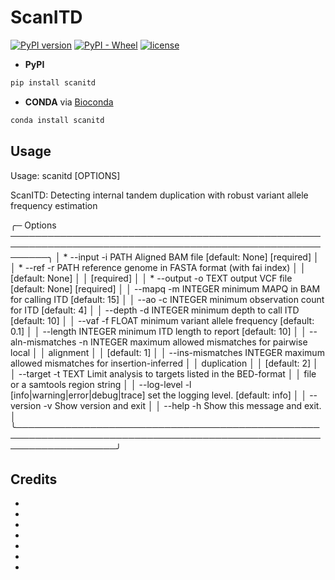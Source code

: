 # ScanITD

[![PyPI version](https://img.shields.io/pypi/v/scanitd.svg)](https://pypi.python.org/pypi/scanitd)
[![PyPI - Wheel](https://img.shields.io/pypi/wheel/scanitd)](https://pypi.org/project/scanitd/#files)
[![license](https://img.shields.io/pypi/l/scanitd.svg)](https://github.com/ylab-hi/ScanITD/blob/main/LICENSE)

- **PyPI**

```bash
pip install scanitd
```

- **CONDA** via [Bioconda](https://bioconda.github.io/)

```bash
conda install scanitd
```

## Usage

 Usage: scanitd [OPTIONS]

 ScanITD: Detecting internal tandem duplication with robust variant allele frequency estimation

╭─ Options ──────────────────────────────────────────────────────────────────────────────────────────────────────────╮
│ *  --input           -i      PATH                              Aligned BAM file [default: None] [required]         │
│ *  --ref             -r      PATH                              reference genome in FASTA format (with fai index)   │
│                                                                [default: None]                                     │
│                                                                [required]                                          │
│ *  --output          -o      TEXT                              output VCF file [default: None] [required]          │
│    --mapq            -m      INTEGER                           minimum MAPQ in BAM for calling ITD [default: 15]   │
│    --ao              -c      INTEGER                           minimum observation count for ITD [default: 4]      │
│    --depth           -d      INTEGER                           minimum depth to call ITD [default: 10]             │
│    --vaf             -f      FLOAT                             minimum variant allele frequency [default: 0.1]     │
│    --length                  INTEGER                           minimum ITD length to report [default: 10]          │
│    --aln-mismatches  -n      INTEGER                           maximum allowed mismatches for pairwise local       │
│                                                                alignment                                           │
│                                                                [default: 1]                                        │
│    --ins-mismatches          INTEGER                           maximum allowed mismatches for insertion-inferred   │
│                                                                duplication                                         │
│                                                                [default: 2]                                        │
│    --target          -t      TEXT                              Limit analysis to targets listed in the BED-format  │
│                                                                file or a samtools region string                    │
│    --log-level       -l      [info|warning|error|debug|trace]  set the logging level. [default: info]              │
│    --version         -v                                        Show version and exit                               │
│    --help            -h                                        Show this message and exit.                         │
╰────────────────────────────────────────────────────────────────────────────────────────────────────────────────────╯

## Credits

- [mit license]: https://opensource.org/licenses/mit
- [pypi]: https://pypi.org/
- [hypermodern python cookiecutter]: https://github.com/cjolowicz/cookiecutter-hypermodern-python
- [file an issue]: https://github.com/ylab-hi/ScanITD2/issues
- [pip]: https://pip.pypa.io/
- [contributor guide]: CONTRIBUTING.md
- [command-line reference]: https://scanitd.readthedocs.io/en/latest/usage.html
